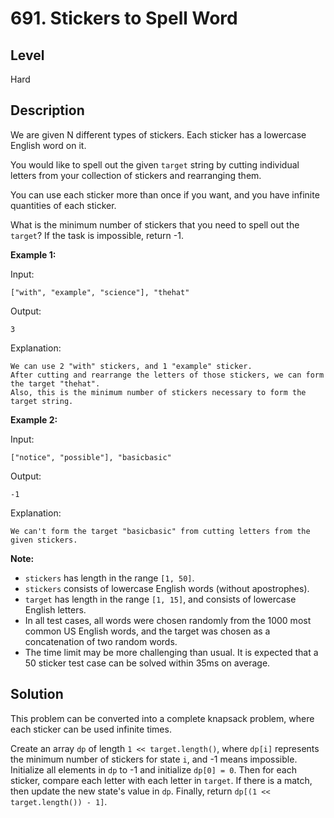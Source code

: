 # 691. Stickers to Spell Word
## Level
Hard

## Description
We are given N different types of stickers. Each sticker has a lowercase English word on it.

You would like to spell out the given `target` string by cutting individual letters from your collection of stickers and rearranging them.

You can use each sticker more than once if you want, and you have infinite quantities of each sticker.

What is the minimum number of stickers that you need to spell out the `target`? If the task is impossible, return -1.

**Example 1:**

Input:
```
["with", "example", "science"], "thehat"
```
Output:
```
3
```
Explanation:
```
We can use 2 "with" stickers, and 1 "example" sticker.
After cutting and rearrange the letters of those stickers, we can form the target "thehat".
Also, this is the minimum number of stickers necessary to form the target string.
```
**Example 2:**

Input:
```
["notice", "possible"], "basicbasic"
```
Output:
```
-1
```
Explanation:
```
We can't form the target "basicbasic" from cutting letters from the given stickers.
```

**Note:**

* `stickers` has length in the range `[1, 50]`.
* `stickers` consists of lowercase English words (without apostrophes).
* `target` has length in the range `[1, 15]`, and consists of lowercase English letters.
* In all test cases, all words were chosen randomly from the 1000 most common US English words, and the target was chosen as a concatenation of two random words.
* The time limit may be more challenging than usual. It is expected that a 50 sticker test case can be solved within 35ms on average.

## Solution
This problem can be converted into a complete knapsack problem, where each sticker can be used infinite times.

Create an array `dp` of length `1 << target.length()`, where `dp[i]` represents the minimum number of stickers for state `i`, and -1 means impossible. Initialize all elements in `dp` to -1 and initialize `dp[0] = 0`. Then for each sticker, compare each letter with each letter in `target`. If there is a match, then update the new state's value in `dp`. Finally, return `dp[(1 << target.length()) - 1]`.
